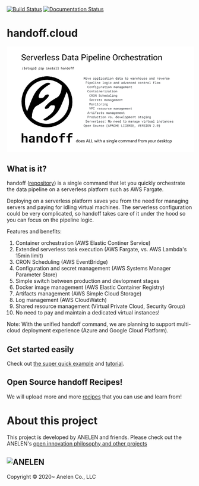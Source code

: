 [![Build Status](https://travis-ci.com/anelendata/handoff.svg?branch=master)](https://travis-ci.com/anelendata/handoff)
[![Documentation Status](https://readthedocs.org/projects/handoffcloud/badge/?version=latest)](https://dev.handoff.cloud/en/latest/?badge=latest)

# handoff.cloud

<img src="https://github.com/anelendata/handoff/raw/master/assets/this_is_handoff.png"/>

## What is it?

handoff ([repository](https://github.com/anelendata/handoff))
is a single command that let you quickly orchestrate the data pipeline on
a serverless platform such as AWS Fargate.

Deploying on a serverless platform saves you from the need for managing servers
and paying for idling virtual machines. The serverless configuration could be
very complicated, so handoff takes care of it under the hood so you can focus on
the pipeline logic.

Features and benefits:

1. Container orchestration (AWS Elastic Continer Service)
2. Extended serverless task execution (AWS Fargate, vs. AWS Lambda's 15min limit) 
3. CRON Scheduling (AWS EventBridge)
4. Configuration and secret management (AWS Systems Manager Parameter Store)
5. Simple switch between production and devlopment stages
6. Docker image management (AWS Elastic Container Registry)
7. Artifacts management (AWS Simple Cloud Storage)
8. Log management (AWS CloudWatch)
9. Shared resource management (Virtual Private Cloud, Security Group)
10. No need to pay and maintain a dedicated virtual instances!

Note: With the unified handoff command, we are planning to support multi-cloud
deployment experience (Azure and Google Cloud Platform).

## Get started easily

Check out [the super quick example](https://dev.handoff.cloud/en/latest/quick_example.html)
and [tutorial](https://dev.handoff.cloud/en/latest/tutorial.html).

## Open Source handoff Recipes!

We will upload more and more [recipes](https://github.com/anelendata/handoff_recipe) that you can use and learn from!

# About this project

This project is developed by
ANELEN and friends. Please check out the ANELEN's
[open innovation philosophy and other projects](https://anelen.co/open-source.html)

![ANELEN](https://avatars.githubusercontent.com/u/13533307?s=400&u=a0d24a7330d55ce6db695c5572faf8f490c63898&v=4)
---

Copyright &copy; 2020~ Anelen Co., LLC

